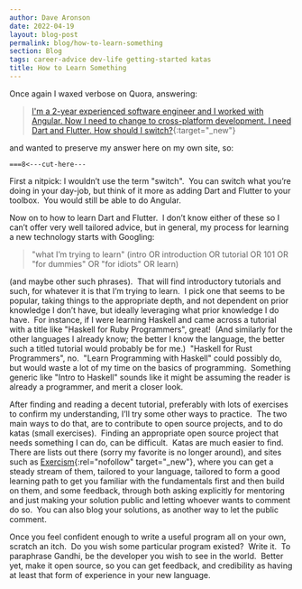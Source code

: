 ```yaml
---
author: Dave Aronson
date: 2022-04-19
layout: blog-post
permalink: blog/how-to-learn-something
section: Blog
tags: career-advice dev-life getting-started katas
title: How to Learn Something
---
```


Once again I waxed verbose on Quora, answering:

> [I'm a 2-year experienced software engineer and I worked with Angular. Now I need to change to cross-platform development. I need Dart and Flutter. How should I switch?](https://www.quora.com/Im-a-2-year-experienced-software-engineer-and-I-worked-with-Angular-Now-I-need-to-change-to-cross-platform-development-I-need-Dart-and-Flutter-How-should-I-switch/answer/Dave-Aronson){:target="_new"}

and wanted to preserve my answer here on my own site, so:

`===8<---cut-here---`

First a nitpick:
I wouldn’t use the term "switch".&nbsp;
You can switch what you’re doing in your day-job,
but think of it more as adding Dart and Flutter to your toolbox.&nbsp;
You would still be able to do Angular.

Now on to how to learn Dart and Flutter.&nbsp;
I don’t know either of these so I can’t offer very well tailored advice,
but in general, my process for learning a new technology starts with Googling:

> "what I’m trying to learn" (intro OR introduction OR tutorial OR 101 OR "for dummies" OR "for idiots" OR learn)

(and maybe other such phrases).&nbsp;
That will find introductory tutorials and such,
for whatever it is that I’m trying to learn.&nbsp;
I pick one that seems to be popular,
taking things to the appropriate depth,
and not dependent on prior knowledge I don’t have,
but ideally leveraging what prior knowledge I do have.&nbsp;
For instance,
if I were learning Haskell and came across a tutorial with a title like
"Haskell for Ruby Programmers", great!&nbsp;
(And similarly for the other languages I already know;
the better I know the language,
the better such a titled tutorial would probably be for me.)&nbsp;
"Haskell for Rust Programmers", no.&nbsp;
"Learn Programming with Haskell" could possibly do,
but would waste a lot of my time on the basics of programming.&nbsp;
Something generic like "Intro to Haskell"
sounds like it might be assuming the reader is already a programmer,
and merit a closer look.

After finding and reading a decent tutorial,
preferably with lots of exercises to confirm my understanding,
I’ll try some other ways to practice.&nbsp;
The two main ways to do that,
are to contribute to open source projects,
and to do katas (small exercises).&nbsp;
Finding an appropriate open source project that needs something I can do,
can be difficult.&nbsp;
Katas are much easier to find.&nbsp;
There are lists out there (sorry my favorite is no longer around),
and sites such as
[Exercism](https://exercism.org/){:rel="nofollow" target="_new"},
where you can get a steady stream of them,
tailored to your language,
tailored to form a good learning path
to get you familiar with the fundamentals first
and then build on them,
and some feedback,
through both asking explicitly for mentoring and
just making your solution public and
letting whoever wants to comment do so.&nbsp;
You can also blog your solutions, as another way to let the public comment.

Once you feel confident enough to write a useful program all on your own,
scratch an itch.&nbsp;
Do you wish some particular program existed?&nbsp;
Write it.&nbsp;
To paraphrase Gandhi, be the developer you wish to see in the world.&nbsp;
Better yet, make it open source,
so you can get feedback, and
credibility as having at least that form of experience in your new language.
